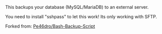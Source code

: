 This backups your database (MySQL/MariaDB) to an external server.

You need to install "sshpass" to let this work!
Its only working with SFTP.

Forked from: [Pe46dro/Bash-Backup-Script](https://github.com/Pe46dro/Bash-Backup-Script)
